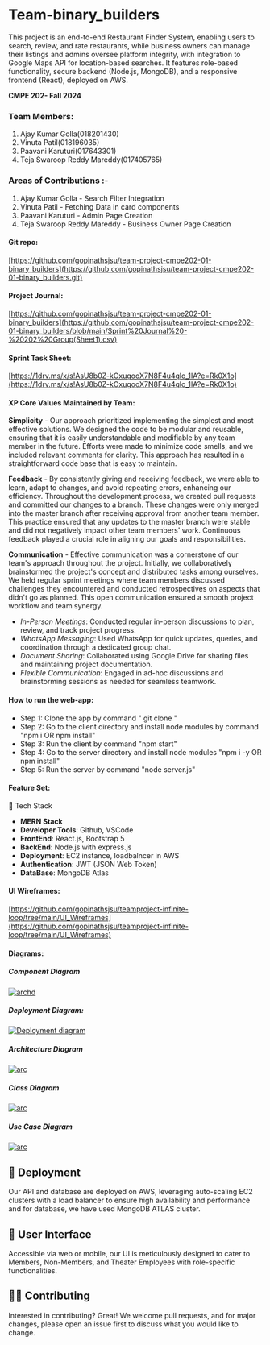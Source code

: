 
# Team-binary_builders
This project is an end-to-end Restaurant Finder System, enabling users to search, review, and rate restaurants, while business owners can manage their listings and admins oversee platform integrity, with integration to Google Maps API for location-based searches. It features role-based functionality, secure backend (Node.js, MongoDB), and a responsive frontend (React), deployed on AWS.

**CMPE 202- Fall 2024**

### Team Members:
1.  Ajay Kumar Golla(018201430) 
2.  Vinuta Patil(018196035)
3.  Paavani Karuturi(017643301) 
4.  Teja Swaroop Reddy Mareddy(017405765) 

### Areas of Contributions :-
1. Ajay Kumar Golla - Search Filter Integration
2. Vinuta Patil - Fetching Data in card components
3. Paavani Karuturi - Admin Page Creation
4. Teja Swaroop Reddy Mareddy - Business Owner Page Creation



#### [](https://github.com/gopinathsjsu/team-project-cmpe202-01-binary_builders#git-repo)Git repo:

[https://github.com/gopinathsjsu/team-project-cmpe202-01-binary_builders](https://github.com/gopinathsjsu/team-project-cmpe202-01-binary_builders.git)

#### [](https://github.com/gopinathsjsu/team-project-cmpe202-01-binary_builders/blob/main/Sprint%20Journal%20-%20202%20Group(Sheet1).csv)Project Journal:

[https://github.com/gopinathsjsu/team-project-cmpe202-01-binary_builders](https://github.com/gopinathsjsu/team-project-cmpe202-01-binary_builders/blob/main/Sprint%20Journal%20-%20202%20Group(Sheet1).csv)

#### [](https://1drv.ms/x/s!AsU8b0Z-kOxugooX7N8F4u4qlo_1IA?e=Rk0X1o)Sprint Task Sheet:

[https://1drv.ms/x/s!AsU8b0Z-kOxugooX7N8F4u4qlo_1IA?e=Rk0X1o](https://1drv.ms/x/s!AsU8b0Z-kOxugooX7N8F4u4qlo_1IA?e=Rk0X1o)


#### [](https://github.com/gopinathsjsu/teamproject-infinite-loop#xp-values)XP Core Values Maintained by Team:

**Simplicity** -
Our approach prioritized implementing the simplest and most effective solutions. We designed the code to be modular and reusable, ensuring that it is easily understandable and modifiable by any team member in the future. Efforts were made to minimize code smells, and we included relevant comments for clarity. This approach has resulted in a straightforward code base that is easy to maintain.

**Feedback** -
By consistently giving and receiving feedback, we were able to learn, adapt to changes, and avoid repeating errors, enhancing our efficiency. Throughout the development process, we created pull requests and committed our changes to a branch. These changes were only merged into the master branch after receiving approval from another team member. This practice ensured that any updates to the master branch were stable and did not negatively impact other team members' work. Continuous feedback played a crucial role in aligning our goals and responsibilities.

**Communication** -
Effective communication was a cornerstone of our team's approach throughout the project. Initially, we collaboratively brainstormed the project's concept and distributed tasks among ourselves. We held regular sprint meetings where team members discussed challenges they encountered and conducted retrospectives on aspects that didn't go as planned. This open communication ensured a smooth project workflow and team synergy.  

- *In-Person Meetings*: Conducted regular in-person discussions to plan, review, and track project progress.  
- *WhatsApp Messaging*: Used WhatsApp for quick updates, queries, and coordination through a dedicated group chat.  
- *Document Sharing*: Collaborated using Google Drive for sharing files and maintaining project documentation.  
- *Flexible Communication*: Engaged in ad-hoc discussions and brainstorming sessions as needed for seamless teamwork.

#### [](https://github.com/gopinathsjsu/teamproject-infinite-loop#how-to-run-the-web-app)How to run the web-app:

-   Step 1: Clone the app by command " git clone "
-  Step 2: Go to the client directory and install node modules by command "npm i OR npm install"
-   Step 3: Run the client by command "npm start"
-   Step 4: Go to the server directory and install node modules "npm i -y OR npm install"
-   Step 5: Run the server by command "node server.js"


#### [](https://github.com/gopinathsjsu/teamproject-infinite-loop#feature-set)Feature Set:

 🌟 Tech Stack
- **MERN Stack**
- **Developer Tools**: Github, VSCode
- **FrontEnd**: React.js, Bootstrap 5
- **BackEnd**: Node.js with express.js
- **Deployment**: EC2 instance, loadbalncer in AWS
- **Authentication**: JWT (JSON Web Token)
- **DataBase**: MongoDB Atlas

#### [](https://github.com/gopinathsjsu/teamproject-infinite-loop#ui-wireframes)UI Wireframes:

[https://github.com/gopinathsjsu/teamproject-infinite-loop/tree/main/UI_Wireframes](https://github.com/gopinathsjsu/teamproject-infinite-loop/tree/main/UI_Wireframes)

#### [](https://github.com/gopinathsjsu/teamproject-infinite-loop#diagrams)Diagrams:

##### [](https://github.com/gopinathsjsu/team-project-cmpe202-01-binary_builders/blob/main/docs/diagrams/Component_diagram.jpeg)Component Diagram

[![archd](https://github.com/gopinathsjsu/team-project-cmpe202-01-binary_builders/blob/main/docs/diagrams/Component_diagram.jpeg)](https://github.com/gopinathsjsu/team-project-cmpe202-01-binary_builders/blob/main/docs/diagrams/Component_diagram.jpeg)

##### [](https://github.com/gopinathsjsu/team-project-cmpe202-01-binary_builders/blob/main/docs/diagrams/Deployment%20Diagram.jpeg)Deployment Diagram:

[![Deployment diagram](https://github.com/gopinathsjsu/team-project-cmpe202-01-binary_builders/blob/main/docs/diagrams/Deployment%20Diagram.jpeg)](https://github.com/gopinathsjsu/team-project-cmpe202-01-binary_builders/blob/main/docs/diagrams/Deployment%20Diagram.jpeg)


##### [](https://github.com/gopinathsjsu/team-project-cmpe202-01-binary_builders/blob/main/docs/diagrams/Architecture%20Diagram.jpeg)Architecture Diagram
[![arc](https://github.com/gopinathsjsu/team-project-cmpe202-01-binary_builders/blob/main/docs/diagrams/Architecture%20Diagram.jpeg)](https://github.com/gopinathsjsu/team-project-cmpe202-01-binary_builders/blob/main/docs/diagrams/Architecture%20Diagram.jpeg)


##### [](https://github.com/gopinathsjsu/team-project-cmpe202-01-binary_builders/blob/main/docs/diagrams/Class%20Diagram.jpeg)Class Diagram
[![arc](https://github.com/gopinathsjsu/team-project-cmpe202-01-binary_builders/blob/main/docs/diagrams/Class%20Diagram.jpeg)](https://github.com/gopinathsjsu/team-project-cmpe202-01-binary_builders/blob/main/docs/diagrams/Class%20Diagram.jpeg)

##### [](https://github.com/gopinathsjsu/team-project-cmpe202-01-binary_builders/blob/main/docs/diagrams/usecase.png)Use Case Diagram
[![arc](https://github.com/gopinathsjsu/team-project-cmpe202-01-binary_builders/blob/main/docs/diagrams/usecase.png)](https://github.com/gopinathsjsu/team-project-cmpe202-01-binary_builders/blob/main/docs/diagrams/usecase.png)

## 🚀 Deployment

Our API and database are deployed on AWS, leveraging auto-scaling EC2 clusters with a load balancer to ensure high availability and performance and for database, we have used MongoDB ATLAS cluster.

## 📲 User Interface

Accessible via web or mobile, our UI is meticulously designed to cater to Members, Non-Members, and Theater Employees with role-specific functionalities.


## 🧑‍💻 Contributing

Interested in contributing? Great! We welcome pull requests, and for major changes, please open an issue first to discuss what you would like to change.



